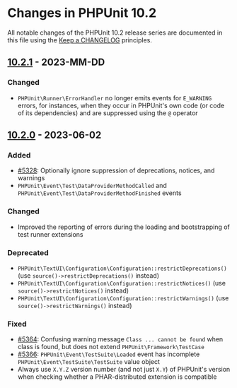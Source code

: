 # Changes in PHPUnit 10.2

All notable changes of the PHPUnit 10.2 release series are documented in this file using the [Keep a CHANGELOG](https://keepachangelog.com/) principles.

## [10.2.1] - 2023-MM-DD

### Changed

* `PHPUnit\Runner\ErrorHandler` no longer emits events for `E_WARNING` errors, for instances, when they occur in PHPUnit's own code (or code of its dependencies) and are suppressed using the `@` operator

## [10.2.0] - 2023-06-02

### Added

* [#5328](https://github.com/sebastianbergmann/phpunit/issues/5328): Optionally ignore suppression of deprecations, notices, and warnings
* `PHPUnit\Event\Test\DataProviderMethodCalled` and `PHPUnit\Event\Test\DataProviderMethodFinished` events

### Changed

* Improved the reporting of errors during the loading and bootstrapping of test runner extensions

### Deprecated

* `PHPUnit\TextUI\Configuration\Configuration::restrictDeprecations()` (use `source()->restrictDeprecations()` instead)
* `PHPUnit\TextUI\Configuration\Configuration::restrictNotices()` (use `source()->restrictNotices()` instead)
* `PHPUnit\TextUI\Configuration\Configuration::restrictWarnings()` (use `source()->restrictWarnings()` instead)

### Fixed

* [#5364](https://github.com/sebastianbergmann/phpunit/issues/5364): Confusing warning message `Class ... cannot be found` when class is found, but does not extend `PHPUnit\Framework\TestCase`
* [#5366](https://github.com/sebastianbergmann/phpunit/issues/5366): `PHPUnit\Event\TestSuite\Loaded` event has incomplete `PHPUnit\Event\TestSuite\TestSuite` value object
* Always use `X.Y.Z` version number (and not just `X.Y`) of PHPUnit's version when checking whether a PHAR-distributed extension is compatible

[10.2.1]: https://github.com/sebastianbergmann/phpunit/compare/10.2.0...10.2
[10.2.0]: https://github.com/sebastianbergmann/phpunit/compare/10.1.3...10.2.0

